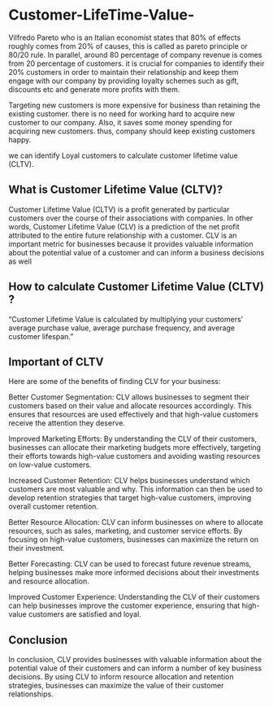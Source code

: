 # Customer-LifeTime-Value-


Vilfredo Pareto who is an Italian economist states that 80% of effects roughly comes from 20% of causes, this is called as pareto principle or 80/20 rule. In parallel, around 80 percentage of company revenue is comes from 20 percentage of customers. it is crucial for companies to identify their 20% customers in order to maintain their relationship and keep them engage with our company by providing loyalty schemes such as gift, discounts etc and generate more profits with them.

Targeting new customers is more expensive for business than retaining the existing customer. there is no need for working hard to acquire new customer to our company. Also, it saves some money spending for acquiring new customers. thus, company should keep existing customers happy.

we can identify Loyal customers to calculate customer lifetime value (CLTV).

## What is Customer Lifetime Value (CLTV)?
Customer Lifetime Value (CLTV) is a profit generated by particular customers over the course of their associations with companies. In other words, Customer Lifetime Value (CLV) is a prediction of the net profit attributed to the entire future relationship with a customer. CLV is an important metric for businesses because it provides valuable information about the potential value of a customer and can inform a business decisions as well

## How to calculate Customer Lifetime Value (CLTV) ?
“Customer Lifetime Value is calculated by multiplying your customers’ average purchase value, average purchase frequency, and average customer lifespan.”



## Important of CLTV

Here are some of the benefits of finding CLV for your business:

Better Customer Segmentation: CLV allows businesses to segment their customers based on their value and allocate resources accordingly. This ensures that resources are used effectively and that high-value customers receive the attention they deserve.

Improved Marketing Efforts: By understanding the CLV of their customers, businesses can allocate their marketing budgets more effectively, targeting their efforts towards high-value customers and avoiding wasting resources on low-value customers.

Increased Customer Retention: CLV helps businesses understand which customers are most valuable and why. This information can then be used to develop retention strategies that target high-value customers, improving overall customer retention.

Better Resource Allocation: CLV can inform businesses on where to allocate resources, such as sales, marketing, and customer service efforts. By focusing on high-value customers, businesses can maximize the return on their investment.

Better Forecasting: CLV can be used to forecast future revenue streams, helping businesses make more informed decisions about their investments and resource allocation.

Improved Customer Experience: Understanding the CLV of their customers can help businesses improve the customer experience, ensuring that high-value customers are satisfied and loyal.

## Conclusion

In conclusion, CLV provides businesses with valuable information about the potential value of their customers and can inform a number of key business decisions. By using CLV to inform resource allocation and retention strategies, businesses can maximize the value of their customer relationships.
